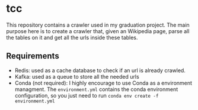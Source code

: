 # tcc
This repository contains a crawler used in my graduation project. The main purpose here is to create a crawler that, given an Wikipedia page, parse all the tables on it and get all the urls inside these tables.

## Requirements
- Redis: used as a cache database to check if an url is already crawled.
- Kafka: used as a queue to store all the needed urls
- Conda (not required): I highly encourage to use Conda as a environment managment. The `environment.yml` contains the conda environment configuration, so you just need to run `conda env create -f environment.yml`
